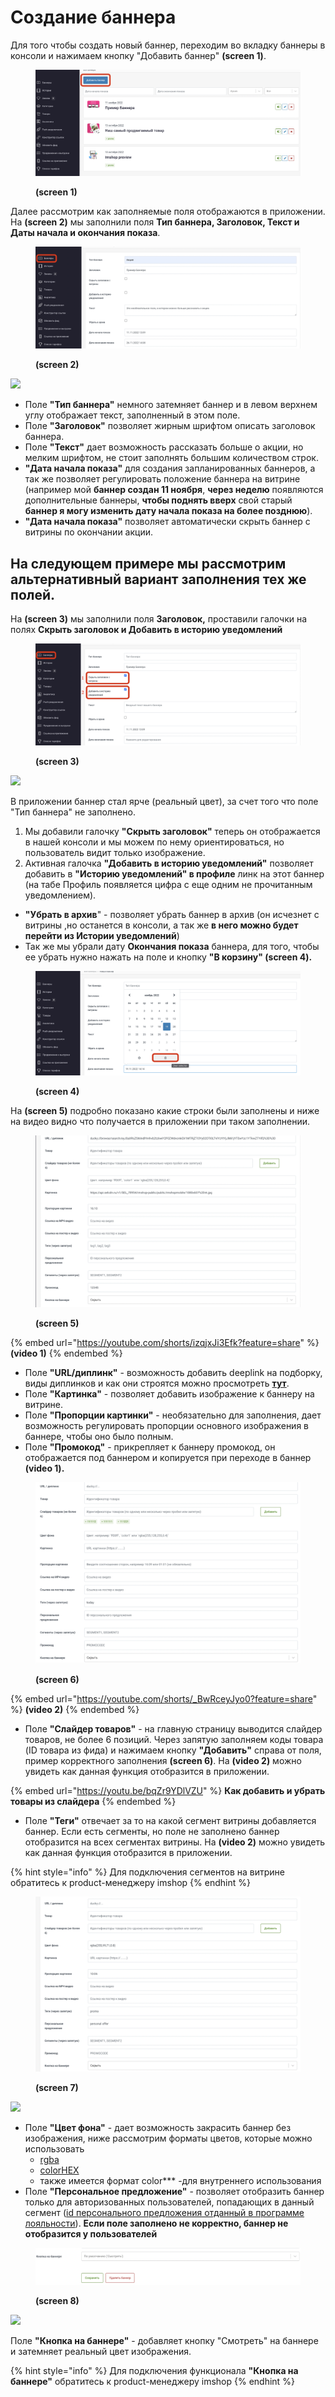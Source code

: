 # Создание баннера

Для того чтобы создать новый баннер, переходим во вкладку баннеры в консоли и нажимаем кнопку "Добавить баннер" **(screen 1)**.

<figure><img src="../../../.gitbook/assets/Снимок экрана 2022-11-11 в 14.16.25.png" alt=""><figcaption><p><strong>(screen 1)</strong></p></figcaption></figure>

Далее рассмотрим как заполняемые поля отображаются в приложении.\
На **(screen 2)** мы заполнили поля **Тип баннера, Заголовок, Текст и Даты начала и окончания показа**.

<figure><img src="../../../.gitbook/assets/Снимок экрана 2022-11-11 в 14.10.07.png" alt=""><figcaption><p><strong>(screen 2)</strong></p></figcaption></figure>

![](<../../../.gitbook/assets/photo\_2022-11-11 14.26.07.jpeg>)

* Поле **"Тип баннера"** немного затемняет баннер и в левом верхнем углу отображает текст, заполненный в этом поле.
* Поле **"Заголовок"** позволяет жирным шрифтом описать заголовок баннера.
* Поле **"Текст"** дает возможность рассказать больше о акции, но мелким шрифтом, не стоит заполнять большим количеством строк.
* **"Дата начала показа"** для создания запланированных баннеров, а так же позволяет регулировать положение баннера на витрине (например мой **баннер создан 11 ноября**, **через неделю** появляются дополнительные баннеры, **чтобы поднять вверх** свой старый **баннер я могу изменить дату начала показа на более позднюю**).
* **"Дата начала показа"** позволяет автоматически скрыть баннер с витрины по окончании акции.

## На следующем примере мы рассмотрим альтернативный вариант заполнения тех же полей.

На **(screen 3)** мы заполнили поля **Заголовок,** проставили галочки на полях **Скрыть заголовок и Добавить в историю уведомлений**

<figure><img src="../../../.gitbook/assets/Снимок экрана 2022-11-11 в 14.12.22.png" alt=""><figcaption><p><strong>(screen 3)</strong></p></figcaption></figure>

![](<../../../.gitbook/assets/photo\_2022-11-11 14.45.55.jpeg>)

В приложении баннер стал ярче (реальный цвет), за счет того что поле "Тип баннера" не заполнено.

1. Мы добавили галочку **"Скрыть заголовок"** теперь он отображается в нашей консоли и мы можем по нему ориентироваться, но пользователь видит только изображение.
2. Активная галочка **"Добавить в историю уведомлений"** позволяет добавить в **"Историю уведомлений" в профиле** линк на этот баннер (на табе Профиль появляется цифра с еще одним не прочитанным уведомлением).

* **"Убрать в архив**" - позволяет убрать баннер в архив (он исчезнет с витрины ,но останется в консоли, а так же **в него можно будет перейти из Истории уведомлений**)
* Так же мы убрали дату **Окончания показа** баннера, для того, чтобы ее убрать нужно нажать на поле и кнопку **"В корзину" (screen 4).**

<figure><img src="../../../.gitbook/assets/Снимок экрана 2022-11-11 в 14.14.54.png" alt=""><figcaption><p><strong>(screen 4)</strong></p></figcaption></figure>

На **(screen 5)** подробно показано какие строки были заполнены и ниже на видео видно что получается в приложении при таком заполнении.

<figure><img src="../../../.gitbook/assets/Снимок экрана 2022-11-11 в 16.32.55.png" alt=""><figcaption><p><strong>(screen 5)</strong> </p></figcaption></figure>

{% embed url="https://youtube.com/shorts/izqjxJi3Efk?feature=share" %}
**(video 1)**
{% endembed %}

* Поле **"URL/диплинк"** - возможность добавить deeplink на подборку, виды диплинков и как они строятся можно просмотреть [**тут**](../konstruktor-ssylok-sozdanie-deeplink/).
* Поле **"Картинка"** - позволяет добавить изображение к баннеру на витрине.
* Поле **"Пропорции картинки"** - необязательно для заполнения, дает возможность регулировать пропорции основного изображения в баннере, чтобы оно было полным.
* Поле **"Промокод"** - прикрепляет к баннеру промокод, он отображается под баннером и копируется при переходе в баннер **(video 1).**

<figure><img src="../../../.gitbook/assets/Снимок экрана 2022-11-11 в 17.13.23.png" alt=""><figcaption><p><strong>(screen 6)</strong> </p></figcaption></figure>

{% embed url="https://youtube.com/shorts/_BwRceyJyo0?feature=share" %}
**(video 2)**
{% endembed %}

* Поле **"Слайдер товаров"** - на главную страницу выводится слайдер товаров, не более 6 позиций. Через запятую заполняем коды товара (ID товара из фида) и нажимаем кнопку **"Добавить"** справа от поля, пример корректного заполнения **(screen 6)**. На **(video 2)** можно увидеть как данная функция отобразится в приложении.

{% embed url="https://youtu.be/bqZr9YDlVZU" %}
**Как добавить и убрать товары из слайдера**
{% endembed %}

* Поле **"Теги"** отвечает за то на какой сегмент витрины добавляется баннер. Если есть сегменты, но поле не заполнено баннер отобразится на всех сегментах витрины. На **(video 2)** можно увидеть как данная функция отобразится в приложении.

{% hint style="info" %}
Для подключения сегментов на витрине обратитесь к product-менеджеру imshop
{% endhint %}

<figure><img src="../../../.gitbook/assets/Снимок экрана 2022-11-15 в 14.19.22.png" alt=""><figcaption><p><strong>(screen 7)</strong></p></figcaption></figure>

![](<../../../.gitbook/assets/photo\_2022-11-15 14.29.15 (1).jpeg>)

* Поле **"Цвет фона"** - дает возможность закрасить баннер без изображения, ниже рассмотрим форматы цветов, которые можно использовать
  * [rgba](https://learn.microsoft.com/ru-ru/power-platform/power-fx/reference/function-colors)
  * [colorHEX](https://www.color-hex.com/)
  * также имеется формат color\*\*\* -для внутреннего использования
* Поле **"Персональное предложение"** - позволяет отобразить баннер только для авторизованных пользователей, попадающих в данный сегмент ([id персонального предложения отданный в программе лояльности](../../../dopolnitelnye-integracii/profil/personalnye-predlozheniya.md)). **Если поле заполнено не корректно, баннер не отобразится у пользователей**

<figure><img src="../../../.gitbook/assets/Снимок экрана 2022-11-15 в 15.02.26.png" alt=""><figcaption><p><strong>(screen 8)</strong></p></figcaption></figure>

![](<../../../.gitbook/assets/photo\_2022-11-15 15.03.06.jpeg>)

Поле **"Кнопка на баннере"** - добавляет кнопку "Смотреть" на баннере и затемняет реальный цвет изображения.&#x20;

{% hint style="info" %}
Для подключения функционала **"Кнопка на баннере"** обратитесь к product-менеджеру imshop
{% endhint %}
